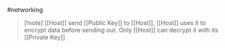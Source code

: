 #networking 
>[!note] [[Host]] send [[Public Key]] to [[Host]], [[Host]] uses it to encrypt data before sending out. Only [[Host]] can decrypt it with its [[Private Key]]

